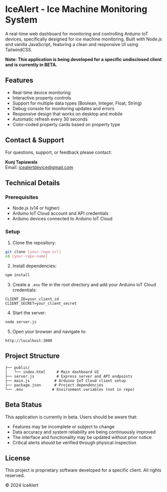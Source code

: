 # IceAlert - Ice Machine Monitoring System

A real-time web dashboard for monitoring and controlling Arduino IoT devices, specifically designed for ice machine monitoring. Built with Node.js and vanilla JavaScript, featuring a clean and responsive UI using TailwindCSS.

**Note: This application is being developed for a specific undisclosed client and is currently in BETA.**

## Features

- Real-time device monitoring
- Interactive property controls
- Support for multiple data types (Boolean, Integer, Float, String)
- Debug console for monitoring updates and errors
- Responsive design that works on desktop and mobile
- Automatic refresh every 30 seconds
- Color-coded property cards based on property type

## Contact & Support

For questions, support, or feedback please contact:

**Kunj Tapiawala**  
Email: icealertdevice@gmail.com

## Technical Details

### Prerequisites

- Node.js (v14 or higher)
- Arduino IoT Cloud account and API credentials
- Arduino devices connected to Arduino IoT Cloud

### Setup

1. Clone the repository:
```bash
git clone [your-repo-url]
cd [your-repo-name]
```

2. Install dependencies:
```bash
npm install
```

3. Create a `.env` file in the root directory and add your Arduino IoT Cloud credentials:
```env
CLIENT_ID=your_client_id
CLIENT_SECRET=your_client_secret
```

4. Start the server:
```bash
node server.js
```

5. Open your browser and navigate to:
```
http://localhost:3000
```

## Project Structure

```
├── public/
│   └── index.html     # Main dashboard UI
├── server.js          # Express server and API endpoints
├── main.js           # Arduino IoT Cloud client setup
├── package.json      # Project dependencies
└── .env             # Environment variables (not in repo)
```

## Beta Status

This application is currently in beta. Users should be aware that:
- Features may be incomplete or subject to change
- Data accuracy and system reliability are being continuously improved
- The interface and functionality may be updated without prior notice
- Critical alerts should be verified through physical inspection

## License

This project is proprietary software developed for a specific client. All rights reserved.

© 2024 IceAlert 